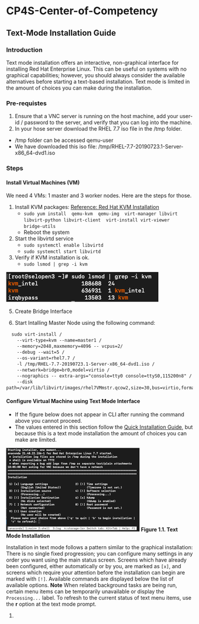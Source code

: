 # CP4S-Center-of-Competency

## Text-Mode Installation Guide

### Introduction

Text mode installation offers an interactive, non-graphical interface for installing Red Hat Enterprise Linux. This can be useful on systems with no graphical capabilities; however, you should always consider the available alternatives before starting a text-based installation. Text mode is limited in the amount of choices you can make during the installation. 

### Pre-requistes

 1. Ensure that a VNC server is running on the host machine, add your user-id / password to the server, and verify that you can log into the machine.
 2. In your hose server download the RHEL 7.7 iso file in the /tmp folder.

- /tmp folder can be accessed qemu-user
- We have downloaded this iso file: /tmp/RHEL-7.7-20190723.1-Server-x86_64-dvd1.iso

### Steps

#### Install Virtual Machines (VM)

We need 4 VMs: 1 master and 3 worker nodes.  Here are the steps for those.

 1. Install KVM packages: [Reference: Red Hat KVM Installation](https://access.redhat.com/documentation/en-us/red_hat_enterprise_linux/5/html/virtualization/sect-virtualization-installing_the_virtualization_packages-installing_kvm_packages_on_an_existing_red_hat_enterprise_linux_system)
    - `sudo yum install  qemu-kvm  qemu-img  virt-manager libvirt libvirt-python libvirt-client  virt-install virt-viewer  bridge-utils`
    - Reboot the system
 2. Start the libvirtd service
    - `sudo systemctl enable libvirtd`
    - `sudo systemctl start libvirtd`
 3. Verify if KVM installation is ok.
    - `sudo lsmod | grep -i kvm`

 ![image](/text-mode-images/virf-kvm-install.png)

 5. Create Bridge Interface 
 
 6. Start Intalling Master Node using the following command:

```
  sudo virt-install /
    --virt-type=kvm --name=master1 /
    --memory=2048,maxmemory=4096 -- vcpus=2/
    --debug --wait=5 /
    --os-variant=rhel7.7 /
    -l /tmp/RHEL-7.7-20190723.1-Server-x86_64-dvd1.iso /
    --network=bridge=br0,model=virtio /
    --nographics -- extra-args="console=tty0 console=ttyS0,115200n8" /
    --disk path=/var/lib/libvirt/images/rhel7VMmstr.qcow2,size=30,bus=virtio,format=qcow2
```

#### Configure Virtual Machine using Text Mode Interface

- If the figure below does not appear in CLI after running the command above you cannot proceed.
- The values entered in this section follow the [Quick Installation Guide](https://access.redhat.com/documentation/en-us/red_hat_enterprise_linux/7/html/installation_guide/chap-simple-install), but because this is a text mode installation the amount of choices you can make are limited.  

![image2](/text-mode-images/AnacondaCFG1.png)
**Figure 1.1. Text Mode Installation**

Installation in text mode follows a pattern similar to the graphical installation: There is no single fixed progression; you can configure many settings in any order you want using the main status screen. Screens which have already been configured, either automatically or by you, are marked as `[x]`, and screens which require your attention before the installation can begin are marked with `[!]`. Available commands are displayed below the list of available options.  **Note** When related background tasks are being run, certain menu items can be temporarily unavailable or display the `Processing...` label. To refresh to the current status of text menu items, use the **r** option at the text mode prompt.

1.  